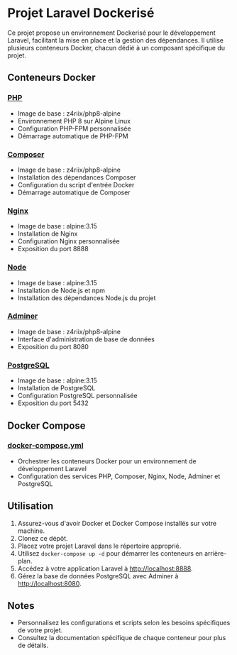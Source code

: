 # Projet Laravel Dockerisé

Ce projet propose un environnement Dockerisé pour le développement Laravel, facilitant la mise en place et la gestion des dépendances. Il utilise plusieurs conteneurs Docker, chacun dédié à un composant spécifique du projet.

## Conteneurs Docker

### [PHP](document/php.md)
- Image de base : z4riix/php8-alpine
- Environnement PHP 8 sur Alpine Linux
- Configuration PHP-FPM personnalisée
- Démarrage automatique de PHP-FPM

### [Composer](document/composer.md)
- Image de base : z4riix/php8-alpine
- Installation des dépendances Composer
- Configuration du script d'entrée Docker
- Démarrage automatique de Composer

### [Nginx](document/nginx.md)
- Image de base : alpine:3.15
- Installation de Nginx
- Configuration Nginx personnalisée
- Exposition du port 8888

### [Node](document/node.md)
- Image de base : alpine:3.15
- Installation de Node.js et npm
- Installation des dépendances Node.js du projet

### [Adminer](document/adminer.md)
- Image de base : z4riix/php8-alpine
- Interface d'administration de base de données
- Exposition du port 8080

### [PostgreSQL](document/postgres.md)
- Image de base : alpine:3.15
- Installation de PostgreSQL
- Configuration PostgreSQL personnalisée
- Exposition du port 5432

## Docker Compose

### [docker-compose.yml](document/docker-compose.md)
- Orchestrer les conteneurs Docker pour un environnement de développement Laravel
- Configuration des services PHP, Composer, Nginx, Node, Adminer et PostgreSQL

## Utilisation

1. Assurez-vous d'avoir Docker et Docker Compose installés sur votre machine.
2. Clonez ce dépôt.
3. Placez votre projet Laravel dans le répertoire approprié.
4. Utilisez `docker-compose up -d` pour démarrer les conteneurs en arrière-plan.
5. Accédez à votre application Laravel à [http://localhost:8888](http://localhost:8888).
6. Gérez la base de données PostgreSQL avec Adminer à [http://localhost:8080](http://localhost:8080).

## Notes

- Personnalisez les configurations et scripts selon les besoins spécifiques de votre projet.
- Consultez la documentation spécifique de chaque conteneur pour plus de détails.
